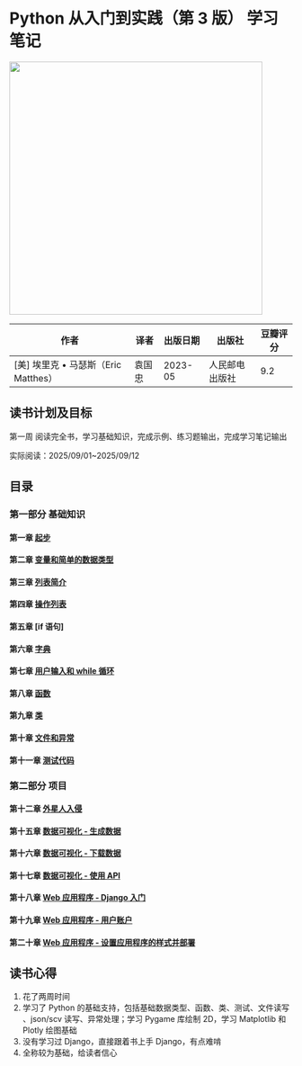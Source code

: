 # Python 从入门到实践（第 3 版） 学习笔记

<img src="https://img3.doubanio.com/view/subject/l/public/s34505252.jpg" width="450">

| 作者                                 | 译者   | 出版日期 | 出版社         | 豆瓣评分 |
| ------------------------------------ | ------ | -------- | -------------- | -------- |
| [美] 埃里克 • 马瑟斯（Eric Matthes） | 袁国忠 | 2023-05  | 人民邮电出版社 | 9.2      |

## 读书计划及目标

第一周 阅读完全书，学习基础知识，完成示例、练习题输出，完成学习笔记输出

实际阅读：2025/09/01~2025/09/12

## 目录

### 第一部分 基础知识

#### 第一章 [起步](./chapter-01/index.md)

#### 第二章 [变量和简单的数据类型](./chapter-02/index.md)

#### 第三章 [列表简介](./chapter-03/index.md)

#### 第四章 [操作列表](./chapter-04/index.md)

#### 第五章 [if 语句]

#### 第六章 [字典](./chapter-06/index.md)

#### 第七章 [用户输入和 while 循环](./chapter-07/index.md)

#### 第八章 [函数](./chapter-08/index.md)

#### 第九章 [类](./chapter-09/index.md)

#### 第十章 [文件和异常](./chapter-10/index.md)

#### 第十一章 [测试代码](./chapter-11/index.md)

### 第二部分 项目

#### 第十二章 [外星人入侵](./chapter-12/index.md)

#### 第十五章 [数据可视化 - 生成数据](./chapter-15/index.md)

#### 第十六章 [数据可视化 - 下载数据](./chapter-16/index.md)

#### 第十七章 [数据可视化 - 使用 API](./chapter-17/index.md)

#### 第十八章 [Web 应用程序 - Django 入门](./chapter-18/index.md)

#### 第十九章 [Web 应用程序 - 用户账户](./chapter-19/index.md)

#### 第二十章 [Web 应用程序 - 设置应用程序的样式并部署](./chapter-20/index.md)

## 读书心得

1. 花了两周时间
2. 学习了 Python 的基础支持，包括基础数据类型、函数、类、测试、文件读写
   、json/scv 读写、异常处理；学习 Pygame 库绘制 2D，学习 Matplotlib 和 Plotly
   绘图基础
3. 没有学习过 Django，直接跟着书上手 Django，有点难啃
4. 全称较为基础，给读者信心
